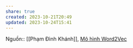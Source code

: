 ```yaml
---
share: true
created: 2023-10-21T20:49
updated: 2023-10-24T15:41
---
```

Nguồn:: [[Phạm Đình Khánh]], [Mô hình Word2Vec](https://phamdinhkhanh.github.io/2019/04/29/ModelWord2Vec.html)

